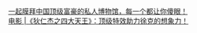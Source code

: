   
[一起膜拜中国顶级富豪的私人博物馆，每一个都让你傻眼！](http://www.dianyue.me/archives/282/jh0kuwq11u413qhz/)  
[电影 |《狄仁杰之四大天王》：顶级特效助力徐克的想象力！](http://www.dianyue.me/archives/967/d3vig2ulvy0voc7n/)